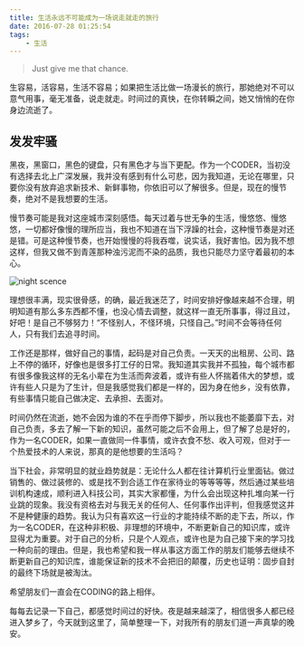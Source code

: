 ```yaml
---
title: 生活永远不可能成为一场说走就走的旅行
date: 2016-07-28 01:25:54
tags:
    - 生活
---
```


> Just give me that chance.

生容易，活容易，生活不容易；如果把生活比做一场漫长的旅行，那她绝对不可以意气用事，毫无准备，说走就走。时间过的真快，在你转瞬之间，她又悄悄的在你身边流逝了。

## 发发牢骚

黑夜，黑窗口，黑色的键盘，只有黑色才与当下更配。作为一个CODER，当初没有选择去北上广深发展，我并没有感到有什么可悲，因为我知道，无论在哪里，只要你没有放弃追求新技术、新鲜事物，你依旧可以了解很多。但是，现在的慢节奏，绝对不是我想要的生活。

慢节奏可能是我对这座城市深刻感悟。每天过着与世无争的生活，慢悠悠、慢悠悠，一切都好像慢的理所应当，我也不知道在当下浮躁的社会，这种慢节奏是对还是错。可是这种慢节奏，也开始慢慢的将我吞噬，说实话，我好害怕。因为我不想这样，但我又做不到青莲那种浊污泥而不染的品质，我也只能尽力坚守着最初的本心。

![night scence](/img/201607/mylive/night.png)

理想很丰满，现实很骨感，的确，最近我迷茫了，时间安排好像越来越不合理，明明知道有那么多东西都不懂，也没心情去调整，就这样一直无所事事，得过且过，好吧！是自己不够努力！“不怪别人，不怪环境，只怪自己。”时间不会等待任何人，只有我们去追寻时间。

工作还是那样，做好自己的事情，起码是对自己负责。一天天的出租房、公司、路上不停的循环，好像也是很多打工仔的日常。我知道其实我并不孤独，每个城市都有很多像我这样的无名小辈在为生活而奔波着，或许有些人怀揣着伟大的梦想，或许有些人只是为了生计，但是我感觉我们都是一样的，因为身在他乡，没有依靠，有些事情只能自己做决定、去承担、去面对。

时间仍然在流逝，她不会因为谁的不在乎而停下脚步，所以我也不能萎靡下去，对自己负责，多去了解一下新的知识，虽然可能之后不会用上，但了解了总是好的，作为一名CODER，如果一直做同一件事情，或许衣食不愁、收入可观，但对于一个热爱技术的人来说，那真的是他想要的生活吗？

当下社会，非常明显的就业趋势就是：无论什么人都在往计算机行业里面钻。做过销售的、做过装修的、或是找不到合适工作在家待业的等等等等，然后通过某些培训机构速成，顺利进入科技公司，其实大家都懂，为什么会出现这种扎堆向某一行业跳的现象。我没有资格去对与我无关的任何人、任何事作出评判，但我感觉这并不是种健康的趋势。我认为只有喜欢这一行业的才能持续不断的走下去，所以，作为一名CODER，在这种非积极、非理想的环境中，不断更新自己的知识库，或许显得尤为重要。对于自己的分析，只是个人观点，或许也是为自己接下来的学习找一种向前的理由。但是，我也希望和我一样从事这方面工作的朋友们能够去继续不断更新自己的知识库，谁能保证新的技术不会把旧的颠覆，历史也证明：固步自封的最终下场就是被淘汰。

希望朋友们一直会在CODING的路上相伴。

每每去记录一下自己，都感觉时间过的好快。夜是越来越深了，相信很多人都已经进入梦乡了，今天就到这里了，简单整理一下，对我所有的朋友们道一声真挚的晚安。